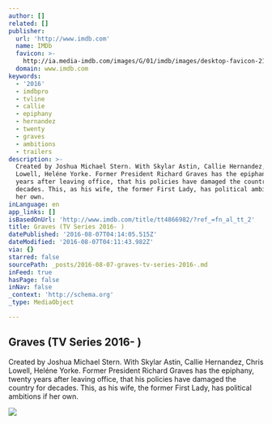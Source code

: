```yaml
---
author: []
related: []
publisher:
  url: 'http://www.imdb.com'
  name: IMDb
  favicon: >-
    http://ia.media-imdb.com/images/G/01/imdb/images/desktop-favicon-2165806970._CB282524575_.ico
  domain: www.imdb.com
keywords:
  - '2016'
  - imdbpro
  - tvline
  - callie
  - epiphany
  - hernandez
  - twenty
  - graves
  - ambitions
  - trailers
description: >-
  Created by Joshua Michael Stern. With Skylar Astin, Callie Hernandez, Chris
  Lowell, Heléne Yorke. Former President Richard Graves has the epiphany, twenty
  years after leaving office, that his policies have damaged the country for
  decades. This, as his wife, the former First Lady, has political ambitions if
  her own.
inLanguage: en
app_links: []
isBasedOnUrl: 'http://www.imdb.com/title/tt4866982/?ref_=fn_al_tt_2'
title: Graves (TV Series 2016- )
datePublished: '2016-08-07T04:14:05.515Z'
dateModified: '2016-08-07T04:11:43.982Z'
via: {}
starred: false
sourcePath: _posts/2016-08-07-graves-tv-series-2016-.md
inFeed: true
hasPage: false
inNav: false
_context: 'http://schema.org'
_type: MediaObject

---
```

<article style=""><h1>Graves (TV Series 2016- )</h1><p>Created by Joshua Michael Stern. With Skylar Astin, Callie Hernandez, Chris Lowell, Heléne Yorke. Former President Richard Graves has the epiphany, twenty years after leaving office, that his policies have damaged the country for decades. This, as his wife, the former First Lady, has political ambitions if her own.</p><img src="http://ia.media-imdb.com/images/M/MV5BZmZlNDI5MjktY2Y3OS00NzdjLThjOTgtNmI0MzE5MmViMTJjXkEyXkFqcGdeQXVyNjgyMDA3MTU@._V1_UY1200_CR85,0,630,1200_AL_.jpg" /></article>